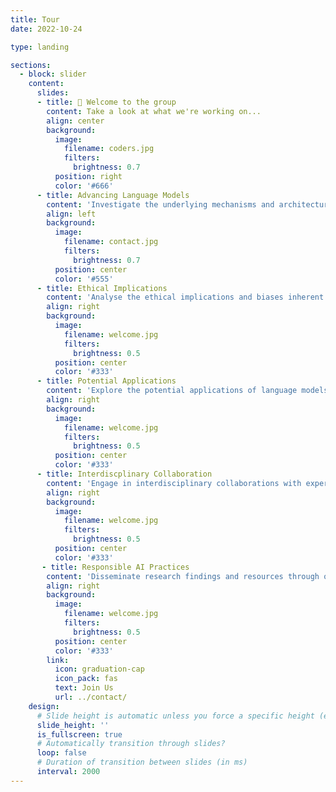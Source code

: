 ```yaml
---
title: Tour
date: 2022-10-24

type: landing

sections:
  - block: slider
    content:
      slides:
      - title: 👋 Welcome to the group
        content: Take a look at what we're working on...
        align: center
        background:
          image:
            filename: coders.jpg
            filters:
              brightness: 0.7
          position: right
          color: '#666'
      - title: Advancing Language Models
        content: 'Investigate the underlying mechanisms and architectures of language models to uncover novel techniques and algorithms for improved performance and efficiency'
        align: left
        background:
          image:
            filename: contact.jpg
            filters:
              brightness: 0.7
          position: center
          color: '#555'
      - title: Ethical Implications
        content: 'Analyse the ethical implications and biases inherent in language models, and develop methods to mitigate their negative impact on society'
        align: right
        background:
          image:
            filename: welcome.jpg
            filters:
              brightness: 0.5
          position: center
          color: '#333'
      - title: Potential Applications
        content: 'Explore the potential applications of language models across various domains, including healthcare, education, business, and communication'
        align: right
        background:
          image:
            filename: welcome.jpg
            filters:
              brightness: 0.5
          position: center
          color: '#333'
      - title: Interdiscplinary Collaboration
        content: 'Engage in interdisciplinary collaborations with experts from diverse fields to foster a holistic understanding of language model research and applications'
        align: right
        background:
          image:
            filename: welcome.jpg
            filters:
              brightness: 0.5
          position: center
          color: '#333'
       - title: Responsible AI Practices
        content: 'Disseminate research findings and resources through open access platforms to promote transparency, accessibility, and widespread adoption of responsible AI practices.'
        align: right
        background:
          image:
            filename: welcome.jpg
            filters:
              brightness: 0.5
          position: center
          color: '#333'
        link:
          icon: graduation-cap
          icon_pack: fas
          text: Join Us
          url: ../contact/
    design:
      # Slide height is automatic unless you force a specific height (e.g. '400px')
      slide_height: ''
      is_fullscreen: true
      # Automatically transition through slides?
      loop: false
      # Duration of transition between slides (in ms)
      interval: 2000
---
```

